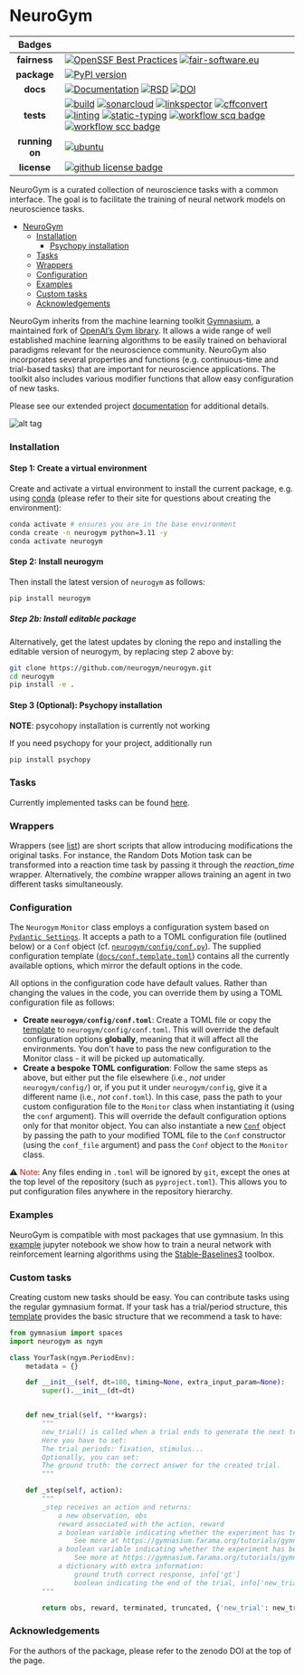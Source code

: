 # NeuroGym

|     Badges     |                                                                                                                                                                                                                                                                                                                                                                                                                                                                                                                                                                                                                                                                                                                                                                                                                                                                                                                                                                                                                                                                                                                                                                                                                                                                                                                                                                                             |
| :------------: | ------------------------------------------------------------------------------------------------------------------------------------------------------------------------------------------------------------------------------------------------------------------------------------------------------------------------------------------------------------------------------------------------------------------------------------------------------------------------------------------------------------------------------------------------------------------------------------------------------------------------------------------------------------------------------------------------------------------------------------------------------------------------------------------------------------------------------------------------------------------------------------------------------------------------------------------------------------------------------------------------------------------------------------------------------------------------------------------------------------------------------------------------------------------------------------------------------------------------------------------------------------------------------------------------------------------------------------------------------------------------------------------- |
|  **fairness**  | [![OpenSSF Best Practices](https://www.bestpractices.dev/projects/9839/badge)](https://www.bestpractices.dev/projects/9839) [![fair-software.eu](https://img.shields.io/badge/fair--software.eu-%E2%97%8F%20%20%E2%97%8F%20%20%E2%97%8F%20%20%E2%97%8F%20%20%E2%97%8F-green)](https://fair-software.eu)                                                                                                                                                                                                                                                                                                                                                                                                                                                                                                                                                                                                                                                                                                                                                                                                                                                                                                                                                                                                                                                                                     |
|  **package**   | [![PyPI version](https://badge.fury.io/py/neurogym.svg)](https://badge.fury.io/py/neurogym)                                                                                                                                                                                                                                                                                                                                                                                                                                                                                                                                                                                                                                                                                                                                                                                                                                                                                                                                                                                                                                                                                                                                                                                                                                                                                                 |
|    **docs**    | [![Documentation](https://img.shields.io/badge/docs-mkdocs-259482)](https://neurogym.github.io/neurogym/latest/) [![RSD](https://img.shields.io/badge/RSD-neurogym-3dffff)](https://research-software-directory.org/software/neurogym) [![DOI](https://zenodo.org/badge/DOI/10.5281/zenodo.14508986.svg)](https://doi.org/10.5281/zenodo.14508986)                                                                                                                                                                                                                                                                                                                                                                                                                                                                                                                                                                                                                                                                                                                                                                                                                                                                                                                                                                                                                                          |
|   **tests**    | [![build](https://github.com/neurogym/neurogym/actions/workflows/build.yml/badge.svg)](https://github.com/neurogym/neurogym/actions/workflows/build.yml) [![sonarcloud](https://github.com/neurogym/neurogym/actions/workflows/sonarcloud.yml/badge.svg)](https://github.com/neurogym/neurogym/actions/workflows/sonarcloud.yml) [![linkspector](https://github.com/neurogym/neurogym/actions/workflows/linkspector.yml/badge.svg)](https://github.com/neurogym/neurogym/actions/workflows/linkspector.yml) [![cffconvert](https://github.com/neurogym/neurogym/actions/workflows/cffconvert.yml/badge.svg)](https://github.com/neurogym/neurogym/actions/workflows/cffconvert.yml) [![linting](https://github.com/neurogym/neurogym/actions/workflows/linting.yml/badge.svg)](https://github.com/neurogym/neurogym/actions/workflows/linting.yml) [![static-typing](https://github.com/neurogym/neurogym/actions/workflows/static-typing.yml/badge.svg)](https://github.com/neurogym/neurogym/actions/workflows/static-typing.yml) [![workflow scq badge](https://sonarcloud.io/api/project_badges/measure?project=neurogym_neurogym&metric=alert_status)](https://sonarcloud.io/dashboard?id=neurogym_neurogym) [![workflow scc badge](https://sonarcloud.io/api/project_badges/measure?project=neurogym_neurogym&metric=coverage)](https://sonarcloud.io/dashboard?id=neurogym_neurogym) |
| **running on** | [![ubuntu](https://img.shields.io/badge/ubuntu-latest-8A2BE2?style=plastic)](https://github.com/actions/runner-images?tab=readme-ov-file#available-images)                                                                                                                                                                                                                                                                                                                                                                                                                                                                                                                                                                                                                                                                                                                                                                                                                                                                                                                                                                                                                                                                                                                                                                                                                                  |
|  **license**   | [![github license badge](https://img.shields.io/github/license/neurogym/neurogym)](https://github.com/neurogym/neurogym?tab=Apache-2.0-1-ov-file)                                                                                                                                                                                                                                                                                                                                                                                                                                                                                                                                                                                                                                                                                                                                                                                                                                                                                                                                                                                                                                                                                                                                                                                                                                           |

NeuroGym is a curated collection of neuroscience tasks with a common interface. The goal is to facilitate the training of neural network models on neuroscience tasks.

- [NeuroGym](#neurogym)
  - [Installation](#installation)
    - [Psychopy installation](#psychopy-installation)
  - [Tasks](#tasks)
  - [Wrappers](#wrappers)
  - [Configuration](#configuration)
  - [Examples](#examples)
  - [Custom tasks](#custom-tasks)
  - [Acknowledgements](#acknowledgements)

NeuroGym inherits from the machine learning toolkit [Gymnasium](https://gymnasium.farama.org/), a maintained fork of [OpenAI’s Gym library](https://github.com/openai/gym). It allows a wide range of well established machine learning algorithms to be easily trained on behavioral paradigms relevant for the neuroscience community.
NeuroGym also incorporates several properties and functions (e.g. continuous-time and trial-based tasks) that are important for neuroscience applications. The toolkit also includes various modifier functions that allow easy configuration of new tasks.

Please see our extended project [documentation](https://neurogym.github.io/neurogym/latest/) for additional details.

![alt tag](https://github.com/neurogym/neurogym/blob/main/docs/pipeline.png)

### Installation

#### Step 1: Create a virtual environment

Create and activate a virtual environment to install the current package, e.g. using
[conda](https://docs.conda.io/projects/conda/en/latest/user-guide/tasks/manage-environments.html) (please refer to their
site for questions about creating the environment):

```bash
conda activate # ensures you are in the base environment
conda create -n neurogym python=3.11 -y
conda activate neurogym
```

#### Step 2: Install neurogym

Then install the latest version of `neurogym` as follows:

```bash
pip install neurogym
```

##### Step 2b: Install editable package

Alternatively, get the latest updates by cloning the repo and installing the editable version of neurogym, by replacing
step 2 above by:

```bash
git clone https://github.com/neurogym/neurogym.git
cd neurogym
pip install -e .
```

#### Step 3 (Optional): Psychopy installation

**NOTE**: psycohopy installation is currently not working

If you need psychopy for your project, additionally run

```bash
pip install psychopy
```

### Tasks

Currently implemented tasks can be found [here](https://neurogym.github.io/envs/index.html).

### Wrappers

Wrappers (see [list](https://github.com/gyyang/neurogym/blob/master/docs/wrappers.md))
are short scripts that allow introducing modifications the original tasks. For instance, the Random Dots Motion task can be transformed into a reaction time task by passing it through the _reaction_time_ wrapper. Alternatively, the _combine_ wrapper allows training an agent in two different tasks simultaneously.

### Configuration
The `Neurogym` `Monitor` class employs a configuration system based on [`Pydantic Settings`](https://docs.pydantic.dev/latest/concepts/pydantic_settings/). It accepts a path to a TOML configuration file (outlined below) or a `Conf` object (cf. [`neurogym/config/conf.py`](neurogym/config/conf.py)). The supplied configuration template ([`docs/conf.template.toml`](docs/conf.template.toml)) contains all the currently available options, which mirror the default options in the code.

All options in the configuration code have default values. Rather than changing the values in the code, you can override them by using a TOML configuration file as follows:

- **Create `neurogym/config/conf.toml`**: Create a TOML file or copy the [template](docs/conf.template.toml) to `neurogym/config/conf.toml`. This will override the default configuration options **globally**, meaning that it will affect all the environments. You don't have to pass the new configuration to the Monitor class - it will be picked up automatically.
- **Create a bespoke TOML configuration**: Follow the same steps as above, but either put the file elsewhere (i.e., _not_ under `neurogym/config/`) or, if you put it under `neurogym/config`, give it a different name (i.e., _not_ `conf.toml`). In this case, pass the path to your custom configuration file to the `Monitor` class when instantiating it (using the `conf` argument). This will override the default configuration options only for that monitor object. You can also instantiate a new [`Conf`](neurogym/config/conf.py) object by passing the path to your modified TOML file to the `Conf` constructor (using the `conf_file` argument) and pass the `Conf` object to the `Monitor` class.

:warning: <span style="color: red;">Note</span>: Any files ending in `.toml` will be ignored by `git`, except the ones at the top level of the repository (such as `pyproject.toml`). This allows you to put configuration files anywhere in the repository hierarchy.

### Examples

NeuroGym is compatible with most packages that use gymnasium.
In this [example](https://github.com/gyyang/neurogym/blob/master/examples/example_neurogym_rl.ipynb) jupyter notebook we show how to train a neural network with reinforcement learning algorithms using the [Stable-Baselines3](https://stable-baselines3.readthedocs.io/en/master/) toolbox.

### Custom tasks

Creating custom new tasks should be easy. You can contribute tasks using the regular gymnasium format. If your task has a trial/period structure, this [template](https://github.com/gyyang/neurogym/blob/master/examples/template.py) provides the basic structure that we recommend a task to have:

```python
from gymnasium import spaces
import neurogym as ngym

class YourTask(ngym.PeriodEnv):
    metadata = {}

    def __init__(self, dt=100, timing=None, extra_input_param=None):
        super().__init__(dt=dt)


    def new_trial(self, **kwargs):
        """
        new_trial() is called when a trial ends to generate the next trial.
        Here you have to set:
        The trial periods: fixation, stimulus...
        Optionally, you can set:
        The ground truth: the correct answer for the created trial.
        """

    def _step(self, action):
        """
        _step receives an action and returns:
            a new observation, obs
            reward associated with the action, reward
            a boolean variable indicating whether the experiment has terminated, terminated
                See more at https://gymnasium.farama.org/tutorials/gymnasium_basics/handling_time_limits/#termination
            a boolean variable indicating whether the experiment has been truncated, truncated
                See more at https://gymnasium.farama.org/tutorials/gymnasium_basics/handling_time_limits/#truncation
            a dictionary with extra information:
                ground truth correct response, info['gt']
                boolean indicating the end of the trial, info['new_trial']
        """

        return obs, reward, terminated, truncated, {'new_trial': new_trial, 'gt': gt}

```

### Acknowledgements

For the authors of the package, please refer to the zenodo DOI at the top of the page.
